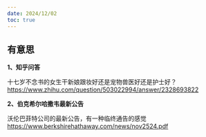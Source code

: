 ```yaml
---
date: 2024/12/02
toc: true
---
```


## 有意思
**1、知乎问答**

十七岁不念书的女生干新娘跟妆好还是宠物兽医好还是护士好？ <https://www.zhihu.com/question/503022994/answer/2328693822>



**2、伯克希尔哈撒韦最新公告**

沃伦巴菲特公司的最新公告，有一种临终通告的感觉 <https://www.berkshirehathaway.com/news/nov2524.pdf> 



